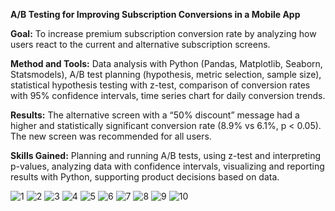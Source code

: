 **A/B Testing for Improving Subscription Conversions in a Mobile App**

**Goal:** To increase premium subscription conversion rate by analyzing how users react to the current and alternative subscription screens.

**Method and Tools:** Data analysis with Python (Pandas, Matplotlib, Seaborn, Statsmodels), A/B test planning (hypothesis, metric selection, sample size), statistical hypothesis testing with z-test, comparison of conversion rates with 95% confidence intervals, time series chart for daily conversion trends.

**Results:** The alternative screen with a “50% discount” message had a higher and statistically significant conversion rate (8.9% vs 6.1%, p < 0.05). The new screen was recommended for all users.

**Skills Gained:** Planning and running A/B tests, using z-test and interpreting p-values, analyzing data with confidence intervals, visualizing and reporting results with Python, supporting product decisions based on data.

![1](https://github.com/user-attachments/assets/f33b037c-01ea-4f48-bc03-e4fe2dce248e)
![2](https://github.com/user-attachments/assets/dcdc081f-2137-4152-96f2-6ed4913e8201)
![3](https://github.com/user-attachments/assets/63fb782c-113b-46a9-8a48-36d922150e40)
![4](https://github.com/user-attachments/assets/08d42693-1a48-4632-9520-b3a85f9aa82c)
![5](https://github.com/user-attachments/assets/7deb23c6-cfd8-4d90-86ce-5969ef4fcda4)
![6](https://github.com/user-attachments/assets/e7732ec2-1b47-45a6-96ee-9518419b326e)
![7](https://github.com/user-attachments/assets/5d0073ef-a125-492d-9f45-ed7d61e87a86)
![8](https://github.com/user-attachments/assets/e4456388-1913-4be4-9e62-7a91976289a5)
![9](https://github.com/user-attachments/assets/509fb55a-80a1-416f-a3d2-4aa74a076060)
![10](https://github.com/user-attachments/assets/9e99e847-0cc5-4159-a625-3a0a57a95a3f)
